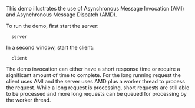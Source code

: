 This demo illustrates the use of Asynchronous Message Invocation (AMI)
and Asynchronous Message Dispatch (AMD).

To run the demo, first start the server:

      server

In a second window, start the client:

      client 

The demo invocation can either have a short response time or require a
significant amount of time to complete. For the long running request
the client uses AMI and the server uses AMD plus a worker thread to 
process the request. While a long request is processing, short 
requests are still able to be processed and more long requests can be
queued for processing by the worker thread.
